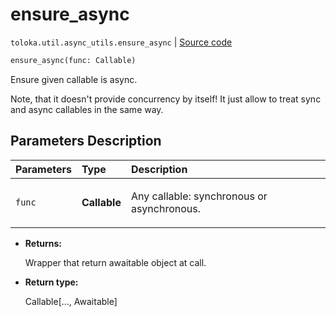 # ensure_async
`toloka.util.async_utils.ensure_async` | [Source code](https://github.com/Toloka/toloka-kit/blob/v1.0.2/src/util/async_utils.py#L62)

```python
ensure_async(func: Callable)
```

Ensure given callable is async.


Note, that it doesn't provide concurrency by itself!
It just allow to treat sync and async callables in the same way.

## Parameters Description

| Parameters | Type | Description |
| :----------| :----| :-----------|
`func`|**Callable**|<p>Any callable: synchronous or asynchronous.</p>

* **Returns:**

  Wrapper that return awaitable object at call.

* **Return type:**

  Callable\[..., Awaitable\]
